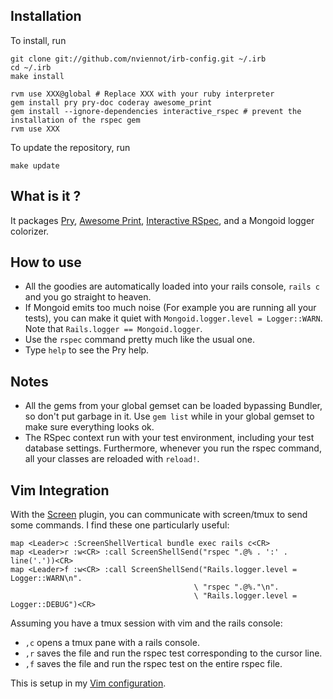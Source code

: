 Installation
------------

To install, run

    git clone git://github.com/nviennot/irb-config.git ~/.irb
    cd ~/.irb
    make install

    rvm use XXX@global # Replace XXX with your ruby interpreter
    gem install pry pry-doc coderay awesome_print
    gem install --ignore-dependencies interactive_rspec # prevent the installation of the rspec gem
    rvm use XXX

To update the repository, run

    make update

What is it ?
------------

It packages
[Pry](https://github.com/pry/pry),
[Awesome Print](https://github.com/michaeldv/awesome_print),
[Interactive RSpec](https://github.com/amatsuda/interactive_rspec),
and a Mongoid logger colorizer.

How to use
----------

* All the goodies are automatically loaded into your rails console, `rails c`
  and you go straight to heaven.
* If Mongoid emits too much noise (For example you are running all your tests),
  you can make it quiet with `Mongoid.logger.level = Logger::WARN`.  Note that
  `Rails.logger == Mongoid.logger`.
* Use the `rspec` command pretty much like the usual one.
* Type `help` to see the Pry help.

Notes
-----

* All the gems from your global gemset can be loaded bypassing Bundler, so
  don't put garbage in it. Use `gem list` while in your global gemset to make
  sure everything looks ok.
* The RSpec context run with your test environment, including your test
  database settings.  Furthermore, whenever you run the rspec command, all your
  classes are reloaded with `reload!`.

Vim Integration
----------------

With the [Screen](https://github.com/ervandew/screen) plugin, you can
communicate with screen/tmux to send some commands. I find these one
particularly useful:

    map <Leader>c :ScreenShellVertical bundle exec rails c<CR>
    map <Leader>r :w<CR> :call ScreenShellSend("rspec ".@% . ':' . line('.'))<CR>
    map <Leader>f :w<CR> :call ScreenShellSend("Rails.logger.level = Logger::WARN\n".
                                             \ "rspec ".@%."\n".
                                             \ "Rails.logger.level = Logger::DEBUG")<CR>

Assuming you have a tmux session with vim and the rails console:
* `,c` opens a tmux pane with a rails console.
* `,r` saves the file and run the rspec test corresponding to the cursor line.
* `,f` saves the file and run the rspec test on the entire rspec file.

This is setup in my [Vim configuration](https://github.com/nviennot/vim-config/).

